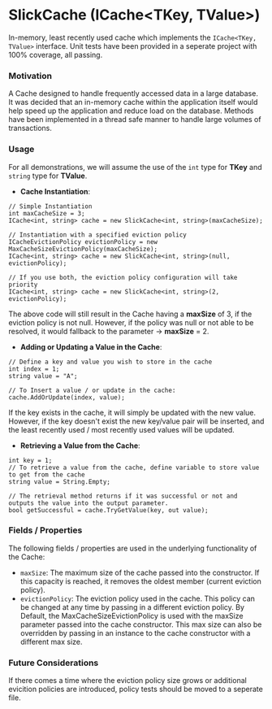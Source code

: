 SlickCache (ICache<TKey, TValue>)
=========

In-memory, least recently used cache which implements the `ICache<TKey, TValue>` interface.
Unit tests have been provided in a seperate project with 100% coverage, all passing.

### Motivation

A Cache designed to handle frequently accessed data in a large database.
It was decided that an in-memory cache within the application itself would help speed up the application and reduce load on the database. 
Methods have been implemented in a thread safe manner to handle large volumes of transactions.

### Usage
For all demonstrations, we will assume the use of the `int` type for **TKey** and `string` type for **TValue**.

+ **Cache Instantiation**:
```
// Simple Instantiation
int maxCacheSize = 3;
ICache<int, string> cache = new SlickCache<int, string>(maxCacheSize);

// Instantiation with a specified eviction policy
ICacheEvictionPolicy evictionPolicy = new MaxCacheSizeEvictionPolicy(maxCacheSize);
ICache<int, string> cache = new SlickCache<int, string>(null, evictionPolicy);

// If you use both, the eviction policy configuration will take priority
ICache<int, string> cache = new SlickCache<int, string>(2, evictionPolicy);
```
The above code will still result in the Cache having a **maxSize** of 3, if the eviction policy is not null. 
However, if the policy was null or not able to be resolved, it would fallback to the parameter -> **maxSize** = 2.

+ **Adding or Updating a Value in the Cache**:
```
// Define a key and value you wish to store in the cache
int index = 1;
string value = "A"; 

// To Insert a value / or update in the cache:
cache.AddOrUpdate(index, value);
```
If the key exists in the cache, it will simply be updated with the new value.
However, if the key doesn't exist the new key/value pair will be inserted, and the least recently used / most recently used values will be updated.

+ **Retrieving a Value from the Cache**:
```
int key = 1;
// To retrieve a value from the cache, define variable to store value to get from the cache
string value = String.Empty; 

// The retrieval method returns if it was successful or not and outputs the value into the output parameter.
bool getSuccessful = cache.TryGetValue(key, out value);
```

### Fields / Properties

The following fields / properties are used in the underlying functionality of the Cache:

- `maxSize`: The maximum size of the cache passed into the constructor. If this capacity is reached, it removes the oldest member (current eviction policy).
- `evictionPolicy`: The eviction policy used in the cache. This policy can be changed at any time by passing in a different eviction policy. By Default, the MaxCacheSizeEvictionPolicy is used with the maxSize parameter passed into the cache constructor. This max size can also be overridden by passing in an instance to the cache constructor with a different max size.


### Future Considerations

If there comes a time where the eviction policy size grows or additional evicition policies are introduced, policy tests should be moved to a seperate file.